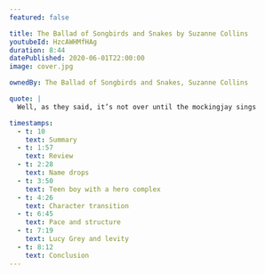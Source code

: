 ```yaml
---
featured: false

title: The Ballad of Songbirds and Snakes by Suzanne Collins
youtubeId: HzcAWHMfHAg
duration: 8:44
datePublished: 2020-06-01T22:00:00
image: cover.jpg

ownedBy: The Ballad of Songbirds and Snakes, Suzanne Collins

quote: |
  Well, as they said, it’s not over until the mockingjay sings

timestamps:
  - t: 10
    text: Summary
  - t: 1:57
    text: Review
  - t: 2:28
    text: Name drops
  - t: 3:50
    text: Teen boy with a hero complex
  - t: 4:26
    text: Character transition
  - t: 6:45
    text: Pace and structure
  - t: 7:19
    text: Lucy Grey and levity
  - t: 8:12
    text: Conclusion
---
```

